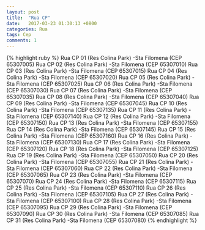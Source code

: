 ```yaml
---
layout: post
title:  "Rua CP"
date:   2017-03-23 01:30:13 +0800
categories: Rua
tags: Cep
comments: 1
---
```

{% highlight ruby %}
Rua CP 01 (Res Colina Park) -Sta Filomena (CEP 65307005) 
Rua CP 02 (Res Colina Park) -Sta Filomena (CEP 65307010) 
Rua CP 03 (Res Colina Park) -Sta Filomena (CEP 65307015) 
Rua CP 04 (Res Colina Park) -Sta Filomena (CEP 65307020) 
Rua CP 05 (Res Colina Park) -Sta Filomena (CEP 65307025) 
Rua CP 06 (Res Colina Park) -Sta Filomena (CEP 65307030) 
Rua CP 07 (Res Colina Park) -Sta Filomena (CEP 65307035) 
Rua CP 08 (Res Colina Park) -Sta Filomena (CEP 65307040) 
Rua CP 09 (Res Colina Park) -Sta Filomena (CEP 65307045) 
Rua CP 10 (Res Colina Park) -Sta Filomena (CEP 65307135) 
Rua CP 11 (Res Colina Park) -Sta Filomena (CEP 65307140) 
Rua CP 12 (Res Colina Park) -Sta Filomena (CEP 65307150) 
Rua CP 13 (Res Colina Park) -Sta Filomena (CEP 65307155) 
Rua CP 14 (Res Colina Park) -Sta Filomena (CEP 65307145) 
Rua CP 15 (Res Colina Park) -Sta Filomena (CEP 65307160) 
Rua CP 16 (Res Colina Park) -Sta Filomena (CEP 65307130) 
Rua CP 17 (Res Colina Park) -Sta Filomena (CEP 65307120) 
Rua CP 18 (Res Colina Park) -Sta Filomena (CEP 65307125) 
Rua CP 19 (Res Colina Park) -Sta Filomena (CEP 65307050) 
Rua CP 20 (Res Colina Park) -Sta Filomena (CEP 65307055) 
Rua CP 21 (Res Colina Park) -Sta Filomena (CEP 65307060) 
Rua CP 22 (Res Colina Park) -Sta Filomena (CEP 65307065) 
Rua CP 23 (Res Colina Park) -Sta Filomena (CEP 65307070) 
Rua CP 24 (Res Colina Park) -Sta Filomena (CEP 65307115) 
Rua CP 25 (Res Colina Park) -Sta Filomena (CEP 65307110) 
Rua CP 26 (Res Colina Park) -Sta Filomena (CEP 65307105) 
Rua CP 27 (Res Colina Park) -Sta Filomena (CEP 65307100) 
Rua CP 28 (Res Colina Park) -Sta Filomena (CEP 65307095) 
Rua CP 29 (Res Colina Park) -Sta Filomena (CEP 65307090) 
Rua CP 30 (Res Colina Park) -Sta Filomena (CEP 65307085) 
Rua CP 31 (Res Colina Park) -Sta Filomena (CEP 65307080) 
{% endhighlight %}


[jekyll-docs]: https://jekyllrb.com/docs/home
[jekyll-gh]:   https://github.com/jekyll/jekyll
[jekyll-talk]: https://talk.jekyllrb.com/
